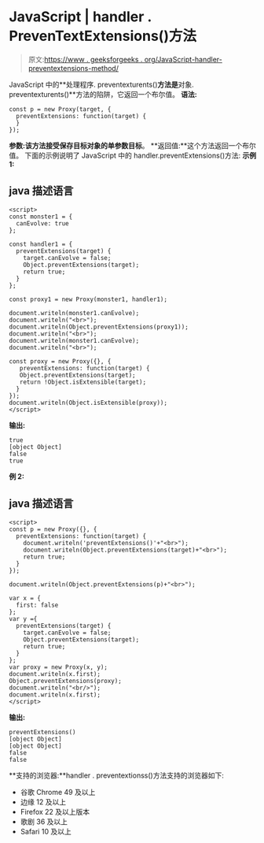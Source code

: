 # JavaScript | handler . PrevenTextExtensions()方法

> 原文:[https://www . geeksforgeeks . org/JavaScript-handler-preventextensions-method/](https://www.geeksforgeeks.org/javascript-handler-preventextensions-method/)

JavaScript 中的**处理程序. preventexturents()**方法是**对象. preventexturents()**方法的陷阱，它返回一个布尔值。
**语法:**

```
const p = new Proxy(target, {
  preventExtensions: function(target) {
  }
});
```

**参数:**该方法接受保存目标对象的单参数**目标**。
**返回值:**这个方法返回一个布尔值。
下面的示例说明了 JavaScript 中的 handler.preventExtensions()方法:
**示例 1:**

## java 描述语言

```
<script>
const monster1 = {
  canEvolve: true
};

const handler1 = {
  preventExtensions(target) {
    target.canEvolve = false;
    Object.preventExtensions(target);
    return true;
  }
};

const proxy1 = new Proxy(monster1, handler1);

document.writeln(monster1.canEvolve);
document.writeln("<br>");
document.writeln(Object.preventExtensions(proxy1));
document.writeln("<br>");
document.writeln(monster1.canEvolve);
document.writeln("<br>");

const proxy = new Proxy({}, { 
   preventExtensions: function(target) { 
   Object.preventExtensions(target); 
   return !Object.isExtensible(target); 
  } 
}); 
document.writeln(Object.isExtensible(proxy));
</script>
```

**输出:**

```
true
[object Object]
false
true
```

**例 2:**

## java 描述语言

```
<script>
const p = new Proxy({}, {
  preventExtensions: function(target) {
    document.writeln('preventExtensions()'+"<br>");
    document.writeln(Object.preventExtensions(target)+"<br>");
    return true;
  }
});

document.writeln(Object.preventExtensions(p)+"<br>");

var x = { 
  first: false 
}; 
var y ={ 
  preventExtensions(target) { 
    target.canEvolve = false; 
    Object.preventExtensions(target); 
    return true; 
  } 
}; 
var proxy = new Proxy(x, y); 
document.writeln(x.first); 
Object.preventExtensions(proxy); 
document.writeln("<br/>"); 
document.writeln(x.first);
</script>
```

**输出:**

```
preventExtensions()
[object Object]
[object Object]
false
false
```

**支持的浏览器:**handler . preventextionss()方法支持的浏览器如下:

*   谷歌 Chrome 49 及以上
*   边缘 12 及以上
*   Firefox 22 及以上版本
*   歌剧 36 及以上
*   Safari 10 及以上